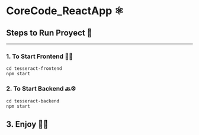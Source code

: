# CoreCode_ReactApp ⚛️


## Steps to Run Proyect 	👣
---
### 1. To Start Frontend 👨‍💻
```
cd tesseract-frontend
npm start
```
### 2. To Start Backend 🔙⚙️
```
cd tesseract-backend
npm start
```
## 3. Enjoy 🏇🏾